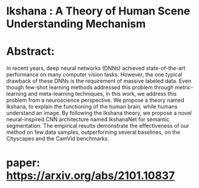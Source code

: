 

# Ikshana : A Theory of Human Scene Understanding Mechanism
# Abstract:
In recent years, deep neural networks (DNNs) achieved state-of-the-art performance on many computer vision tasks. However, the one typical drawback of these DNNs is the requirement of massive labeled data. Even though few-shot learning methods addressed this problem through metric-learning and meta-learning techniques, in this work, we address this problem from a neuroscience perspective. We propose a theory named Ikshana, to explain the functioning of the human brain, while humans understand an image. By following the Ikshana theory, we propose a novel neural-inspired CNN architecture named IkshanaNet for semantic segmentation. The empirical results demonstrate the effectiveness of our method on few data samples, outperforming several baselines, on the Cityscapes and the CamVid benchmarks.

# paper: https://arxiv.org/abs/2101.10837
